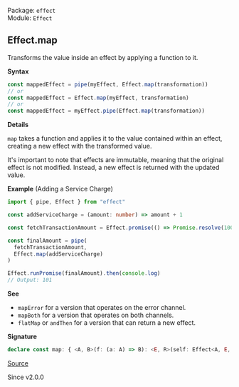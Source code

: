 Package: `effect`<br />
Module: `Effect`<br />

## Effect.map

Transforms the value inside an effect by applying a function to it.

**Syntax**

```ts
const mappedEffect = pipe(myEffect, Effect.map(transformation))
// or
const mappedEffect = Effect.map(myEffect, transformation)
// or
const mappedEffect = myEffect.pipe(Effect.map(transformation))
```

**Details**

`map` takes a function and applies it to the value contained within an
effect, creating a new effect with the transformed value.

It's important to note that effects are immutable, meaning that the original
effect is not modified. Instead, a new effect is returned with the updated
value.

**Example** (Adding a Service Charge)

```ts
import { pipe, Effect } from "effect"

const addServiceCharge = (amount: number) => amount + 1

const fetchTransactionAmount = Effect.promise(() => Promise.resolve(100))

const finalAmount = pipe(
  fetchTransactionAmount,
  Effect.map(addServiceCharge)
)

Effect.runPromise(finalAmount).then(console.log)
// Output: 101
```

**See**

- `mapError` for a version that operates on the error channel.
- `mapBoth` for a version that operates on both channels.
- `flatMap` or `andThen` for a version that can return a new effect.

**Signature**

```ts
declare const map: { <A, B>(f: (a: A) => B): <E, R>(self: Effect<A, E, R>) => Effect<B, E, R>; <A, E, R, B>(self: Effect<A, E, R>, f: (a: A) => B): Effect<B, E, R>; }
```

[Source](https://github.com/Effect-TS/effect/tree/main/packages/effect/src/Effect.ts#L5170)

Since v2.0.0